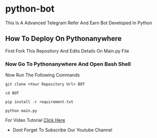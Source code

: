 # python-bot
This Is A Advanced Telegram Refer And Earn Bot Developed In Python 

## How To Deploy On Pythonanywhere

First Fork This Repository And Edits Details On Main.py File

### Now Go To Pythonanywhere And Open Bash Shell

Now Run The Following Commands

```git clone <Your Repository Url> BOT```

```cd BOT ```

```pip install -r requirement.txt```

```python main.py```

For Video Tutorial [Click Here](https://youtu.be/z1UY8UjQpKw)

- Dont Forget To Subscribe Our Youtube Channel
